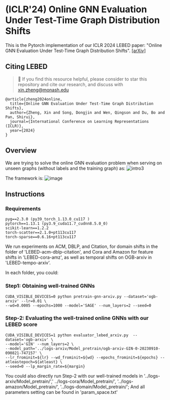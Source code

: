 # (ICLR'24) Online GNN Evaluation Under Test-Time Graph Distribution Shifts

This is the Pytorch implementation of our ICLR 2024 LEBED paper: "Online GNN Evaluation Under Test-Time Graph Distribution Shifts". [\[arXiv\]](https://arxiv.org/abs/2403.09953)


## Citing LEBED
> 🌟 If you find this resource helpful, please consider to star this repository and cite our research, and discuss with xin.zheng@monash.edu


```
@article{zheng2024online,
  title={Online GNN Evaluation Under Test-Time Graph Distribution Shifts},
  author={Zheng, Xin and Song, Dongjin and Wen, Qingson and Du, Bo and Pan, Shirui},
  journal={International Conference on Learning Representations (ICLR)},
  year={2024}
}
```

## Overview
We are trying to solve the online GNN evaluation problem when serving on unseen graphs (without labels and the training
graph) as:
![intro3](https://github.com/Amanda-Zheng/LEBED/assets/61812981/422fb531-8bc1-4262-af00-b6fe2f6c4074)

The framework is:
![image](https://github.com/Amanda-Zheng/LEBED/assets/61812981/f2d8c6b2-f384-4422-9e1f-9a412ae3822a)





## Instructions

### Requirements

```
pyg==2.3.0 (py39_torch_1.13.0_cu117 )
pytorch==1.13.1 (py3.9_cuda11.7_cudnn8.5.0_0)
scikit-learn==1.2.2
torch-scatter==2.1.0+pt113cu117
torch-sparse==0.6.16+pt113cu117
```

We run experiments on ACM, DBLP, and Citation, for domain shifts in the folder of 'LEBED-acm-dblp-citation', and Cora
and Amazon for feature shifts in 'LEBED-cora-amz', as well as temporal shifts on OGB-arxiv in 'LEBED-tempo-arxiv'.

In each folder, you could:

### Step1: Obtaining well-trained GNNs

```
CUDA_VISIBLE_DEVICES=0 python pretrain-gnn-arxiv.py --dataset='ogb-arxiv' --lr=0.01 \
--wd=0.0005 --epochs=1000 --model='SAGE' --num_layers=2 --seed=0
```

### Step-2: Evaluating the well-trained online GNNs with our LEBED score

```
CUDA_VISIBLE_DEVICES=1 python evaluator_lebed_arxiv.py  --dataset='ogb-arxiv' \
--model='GIN' --num_layers=2 \
--model_path='../logs-arxiv/Model_pretrain/ogb-arxiv-GIN-0-20230910-090821-747157' \
--lr_frominit=${lr} --wd_frominit=${wd} --epochs_frominit=${epochs} --atleastepoch=${atleast} \
--seed=0 --lp_margin_rate=${margin}
```

You could also directly run Step-2 with our well-trained models in '../logs-arxiv/Model_pretrain/','
../logs-cora/Model_pretrain/', '../logs-amazon/Model_pretrain/', '../logs-domain/Model_pretrain/'; 
And all parameters setting can be found in 'param_space.txt'
